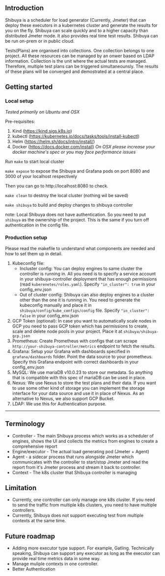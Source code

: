## Introduction

Shibuya is a scheduler for load generator (Currently, Jmeter) that can deploy these executors in a kubernetes cluster and generate the results for you on the fly. Shibuya can scale quickly and to a higher capacity than distributed Jmeter mode. It also provides real time test results. Shibuya can be run on-prem or in public cloud.

Tests(Plans) are organised into collections. One collection belongs to one project. All these resources can be managed by an onwer based on LDAP information.
Collection is the unit where the actual tests are managed. Therefore, multiple test plans can be triggered simultaneounsly. The results of these plans will be converged and demostrated at a central place.


## Getting started

### Local setup

*Tested primarily on Ubuntu and OSX*

Pre-requisites:
1. Kind (https://kind.sigs.k8s.io)
2. kubectl (https://kubernetes.io/docs/tasks/tools/install-kubectl)
3. Helm (https://helm.sh/docs/intro/install/)
4. Docker (https://docs.docker.com/install) *On OSX please increase your docker machine's spec or you may face performance issues*


Run `make` to start local cluster

`make expose` to expose the Shibuya and Grafana pods on port 8080 and 3000 of your localhost respectively

Then you can go to http://localhost:8080 to check.

`make clean` to destroy the local cluster (nothing wil be saved)

`make shibuya` to build and deploy changes to shibuya controller

note: Local Shibuya does not have authentication. So you need to put `shibuya` as the ownership of the project. This is the same if you turn off authentication in the config file.

### Production setup

Please read the makefile to understand what components are needed and how to set them up in detail.

1. Kubeconfig file:
   - Incluster config: You can deploy engines to same cluster the controller is running in. All you need is to specify a service account in your shibuya-controller deployment that has enough permissions (read `kuberenetes/roles.yaml`). Specify `"in_cluster": true` in your config_env.json
   - Out of cluster config: Shibuya can also deploy engines to a cluster other than the one it is running in. You need to generate the kubeconfig manually and place it in `shibuya/config/kube_configs/config` file. Specify `"in_cluster": false` in your config_env.json
2. GCP Token (optional):
   In case you want to automatically scale nodes in GCP you need to pass GCP token which has permissions to create, scale and delete node pools in your project. Place it at `shibuya/shibuya-gcp.json`
3. Prometheus:
   Create Prometheus with configs that can scrape `http://your-shibuya-controller/metrics` endpoint to fetch the results.
4. Grafana:
   Setup your Grafana with dashboards specified in `grafana/dashboards` folder. Point the data source to your prometheus. Specify this Grafana endpoint with correct dashboards in your config_env.json
5. MySQL:
   We use mariaDB v10.0.23 to store our metadata. So anything that is compatible with this spec of mariaDB can be used in place.
6. Nexus:
   We use Nexus to store the test plans and their data. If you want to use some other kind of storage you can implement the storage interface for your data source and use it in place of Nexus. As an alternative to Nexus, we also support GCP Bucket.
7. LDAP:
   We use this for Authentication purpose.

---
## Terminology
- Controller - The main Shibuya process which works as a scheduler of engines, shows the UI and collects the metrics from engines to create a comprehensive report
- Engine/executor - The actual load generating pod (Jmeter + Agent)
- Agent - a sidecar process that runs alongside Jmeter which communicates with the controller to start/stop Jmeter and read the report from it's Jmeter process and stream it back to controller.
- Context - The k8s cluster that Shibuya controller is managing

## Limitation

- Currently, one controller can only manage one k8s cluster. If you need to send the traffic from multiple k8s clusters, you need to have multiple controllers.
- Currently, Shibuya does not support executing test from multiple contexts at the same time.

## Future roadmap

- Adding more executor type support. For example, Gatling. Technically speaking, Shibuya can support any executor as long as the executor can provide real time metrics data in some way.
- Manage muliple contexts in one controller.
- Better Authentication
